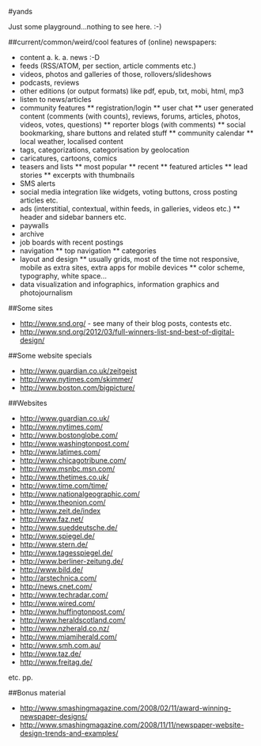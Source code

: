 #yands

Just some playground...nothing to see here. :-)

##current/common/weird/cool features of (online) newspapers:

* content a. k. a. news :-D
* feeds (RSS/ATOM, per section, article comments etc.)
* videos, photos and galleries of those, rollovers/slideshows
* podcasts, reviews
* other editions (or output formats) like pdf, epub, txt, mobi, html, mp3
* listen to news/articles
* community features
** registration/login
** user chat
** user generated content (comments (with counts), reviews, forums, articles, photos, videos, votes, questions)
** reporter blogs (with comments)
** social bookmarking, share buttons and related stuff
** community calendar
** local weather, localised content
* tags, categorizations, categorisation by geolocation
* caricatures, cartoons, comics
* teasers and lists
** most popular
** recent
** featured articles
** lead stories
** excerpts with thumbnails
* SMS alerts
* social media integration like widgets, voting buttons, cross posting articles etc.
* ads (interstitial, contextual, within feeds, in galleries, videos etc.)
** header and sidebar banners etc.
* paywalls
* archive
* job boards with recent postings
* navigation
** top navigation
** categories
* layout and design
** usually grids, most of the time not responsive, mobile as extra sites, extra apps for mobile devices
** color scheme, typography, white space...
* data visualization and infographics, information graphics and photojournalism

##Some sites

* http://www.snd.org/ - see many of their blog posts, contests etc.
* http://www.snd.org/2012/03/full-winners-list-snd-best-of-digital-design/

##Some website specials

* http://www.guardian.co.uk/zeitgeist
* http://www.nytimes.com/skimmer/
* http://www.boston.com/bigpicture/

##Websites

* http://www.guardian.co.uk/
* http://www.nytimes.com/
* http://www.bostonglobe.com/
* http://www.washingtonpost.com/
* http://www.latimes.com/
* http://www.chicagotribune.com/
* http://www.msnbc.msn.com/
* http://www.thetimes.co.uk/
* http://www.time.com/time/
* http://www.nationalgeographic.com/
* http://www.theonion.com/
* http://www.zeit.de/index
* http://www.faz.net/
* http://www.sueddeutsche.de/
* http://www.spiegel.de/
* http://www.stern.de/
* http://www.tagesspiegel.de/
* http://www.berliner-zeitung.de/
* http://www.bild.de/
* http://arstechnica.com/
* http://news.cnet.com/
* http://www.techradar.com/
* http://www.wired.com/
* http://www.huffingtonpost.com/
* http://www.heraldscotland.com/
* http://www.nzherald.co.nz/
* http://www.miamiherald.com/
* http://www.smh.com.au/
* http://www.taz.de/
* http://www.freitag.de/

etc. pp.

##Bonus material

* http://www.smashingmagazine.com/2008/02/11/award-winning-newspaper-designs/
* http://www.smashingmagazine.com/2008/11/11/newspaper-website-design-trends-and-examples/
